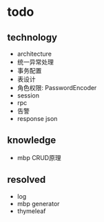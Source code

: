 # todo

## technology
- architecture
- 统一异常处理
- 事务配置
- 表设计
- 角色权限: PasswordEncoder
- session
- rpc
- 告警
- response json

## knowledge
- mbp CRUD原理

## resolved
- log
- mbp generator
- thymeleaf